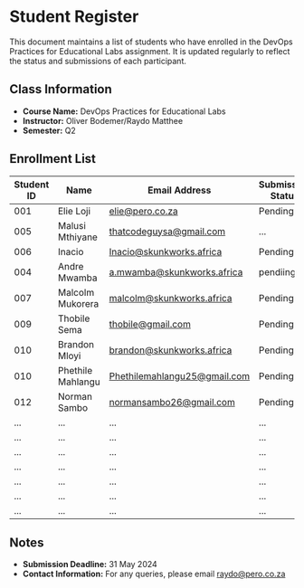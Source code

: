 # Student Register

This document maintains a list of students who have enrolled in the DevOps Practices for Educational Labs assignment. It is updated regularly to reflect the status and submissions of each participant.

## Class Information
- **Course Name:** DevOps Practices for Educational Labs
- **Instructor:** Oliver Bodemer/Raydo Matthee
- **Semester:** Q2

## Enrollment List

| Student ID | Name                | Email Address             | Submission Status | Project Link                                   |
|------------|---------------------|---------------------------|-------------------|------------------------------------------------|
| 001        | Elie Loji            | elie@pero.co.za      | Pending       | [Elliott29-DevOps](https://github.com/Elliott29/Assignments/tree/main/Implementing%20DevOps%20Practices%20for%20Educational%20Labs%20with%20Documentation%20Assignments/Elliott29-DevOps)      |
| 005        | Malusi Mthiyane     | thatcodeguysa@gmail.com   | ...               | https://github.com/ThatCodeGuySA               |
| 006        | Inacio                 | Inacio@skunkworks.africa                | Pending            |                                           |
| 004        | Andre Mwamba        | a.mwamba@skunkworks.africa|pendiing...        | ...                                            |
| 007    | Malcolm Mukorera             | malcolm@skunkworks.africa               | Pending             | ...                                            |
| 009    | Thobile Sema                 | thobile@gmail.com                      | Pending            | https://github.com/tnsema                                            |
| 010      | Brandon Mloyi              |  brandon@skunkworks.africa                | Pending              | ...                                            |
| 010        | Phethile Mahlangu                 | Phethilemahlangu25@gmail.com                       | Pending               | ...                                            |
| 012        | Norman Sambo                 | normansambo26@gmail.com                       | Pending              | ...                                            |
| ...        | ...                 | ...                       | ...               | ...                                            |
| ...        | ...                 | ...                       | ...               | ...                                            |
| ...        | ...                 | ...                       | ...               | ...                                            |
| ...        | ...                 | ...                       | ...               | ...                                            |
| ...        | ...                 | ...                       | ...               | ...                                            |
| ...        | ...                 | ...                       | ...               | ...                                            |
| ...        | ...                 | ...                       | ...               | ...                                            |

## Notes
- **Submission Deadline:** 31 May 2024
- **Contact Information:** For any queries, please email raydo@pero.co.za
